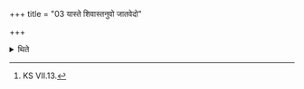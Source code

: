 +++
title = "03 यास्ते शिवास्तनुवो जातवेदो"

+++

<details><summary>थिते</summary>

3. With yāste śivāstanuvaḥ...[^1] he throws a piece of gold on the place of Gārhapatya, to the north near the materials.  


[^1]: KS VII.13.
</details>

